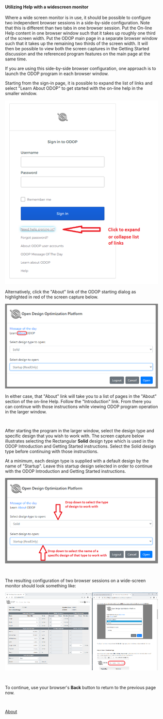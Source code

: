 #### Utilizing Help with a widescreen monitor

Where a wide screen monitor is in use, 
it should be possible to configure two independent browser sessions in a 
side-by-side configuration.
Note that this is different than two tabs in one browser session.
Put the On-line Help content in one browser window such that it
takes up roughly one third of the screen width.
Put the ODOP main page in a separate browser window such that it takes up 
the remaining two thirds of the screen width.
It will then be possible to view both the screen captures in the Getting Started 
discussion and the referenced program features on the main page at the same time.

If you are using this side-by-side  browser configuration, 
one approach is to launch the ODOP program in each browser window.   

Starting from the sign-in page,
it is possible to expand the list of links and select "Learn About ODOP"
to get started with the on-line help in the smaller window.   

![Sign-in screen](./png/SignInWidgetExpanded.png "Sign-in screen")

Alternatively, click the "About" link of the ODOP starting dialog
as highlighted in red of the screen capture below.   

![ODOP starting dialog](./png/StartDialog.png "ODOP starting dialog")   

In either case, that "About" link will take you to a list of pages 
in the "About" section of the on-line Help.
Follow the "Introduction" link.
From there you can continue with those instructions while 
viewing ODOP program operation in the larger window.   

&nbsp;

After starting the program in the larger window, 
select the design type and specific design that you wish to work with.
The screen capture below illustrates selecting the Rectangular **Solid** design type
which is used in the ODOP Introduction and Getting Started instructions. 
Select the Solid design type before continuing with those instructions.   

At a minimum, each design type is supplied with a default design by the name of "Startup".
Leave this startup design selected in order to continue with the 
ODOP Introduction and Getting Started instructions.   

![Start with Rectangular Solid](./png/SelectSolid.png "Start with Rectangular Solid")
 
&nbsp;

The resulting configuration of two browser sessions on a wide-screen monitor 
should look something like:   

![Side-by-side browsers](./png/SideBySideBrowsers.png "Side-by-side browsers")   
 
&nbsp;

To continue, use your browser's **Back** button to return to the previous page now.

&nbsp;

[About](./)
